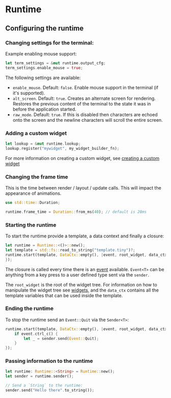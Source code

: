 # Runtime

## Configuring the runtime

### Changing settings for the terminal:

Example enabling mouse support:
```rust
let term_settings = &mut runtime.output_cfg;
term_settings.enable_mouse = true;
```

The following settings are available:

* `enable_mouse`. Default: `false`. Enable mouse support in the terminal (if
  it's supported).
* `alt_screen`. Default: `true`. Creates an alternate screen for rendering.
  Restores the previous content of the terminal to the state it was in before
  the application started.
* `raw_mode`. Default: `true`. If this is disabled then characters are echoed
  onto the screen and the newline characters will scroll the entire screen.

### Adding a custom widget

```rust
let lookup = &mut runtime.lookup;
lookup.register("mywidget", my_widget_builder_fn);
```

For more information on creating a custom widget, see [creating a custom widget](./templates/creating-custom-widget.md)

### Changing the frame time

This is the time between render / layout / update calls.
This will impact the appearance of animations.

```rust
use std::time::Duration;

runtime.frame_time = Duration::from_ms(40); // default is 20ms
```

### Starting the runtime

To start the runtime provide a template, a data context and finally a closure:

```rust
let runtime = Runtime::<()>::new();
let template = std::fs::read_to_string("template.tiny")?;
runtime.start(template, DataCtx::empty(), |event, root_widget, data_ctx, sender| {
});
```

The closure is called every time there is an [event](./templates/events.md) available.
`Event<T>` can be anything from a key press to a user defined type sent via the
`sender`.

The `root_widget` is the root of the widget tree.
For information on how to manipulate the widget tree see
[widgets](./widgets.md), and the `data_ctx` contains all the template variables
that can be used inside the template.

### Ending the runtime

To stop the runtime send an `Event::Quit` via the `Sender<T>`:

```rust
runtime.start(template, DataCtx::empty(), |event, root_widget, data_ctx, sender| {
    if event.ctrl_c() {
        let _ = sender.send(Event::Quit);
    }
});
```

### Passing information to the runtime

```rust
let runtime: Runtime::<String> = Runtime::new();
let sender = runtime.sender();

// Send a `String` to the runtime:
sender.send("Hello there".to_string());
```
